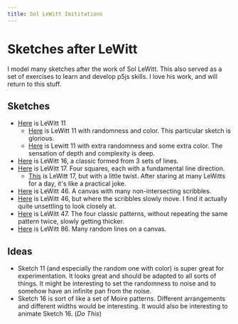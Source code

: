 ```yaml
---
title: Sol LeWitt Imititations
---
```


# Sketches after LeWitt

I model many sketches after the work of Sol LeWitt. This also served as a set of
exercises to learn and develop p5js skills. I love his work, and will return to
this stuff.


## Sketches

- [Here](lewitt_11.html) is LeWitt 11
    * [Here](lewitt_11_rand.html) is LeWitt 11 with randomness and color. This
      particular sketch is glorious.
    * [Here](lewitt_11_rand_threshold.html) is Lewitt 11 with extra randomness
      and some extra color. The sensation of depth and complexity is deep.
- [Here](lewitt_16.html) is LeWitt 16, a classic formed from 3 sets of lines.
- [Here](lewitt_17.html) is LeWitt 17. Four squares, each with a fundamental
  line direction.
    * [This](unexpected_lewitt_17.html) is LeWitt 17, but with a little twist.
      After staring at many LeWitts for a day, it's like a practical joke.
- [Here](lewitt_46.html) is LeWitt 46. A canvas with many non-intersecting
  scribbles.
- [Here](lewitt_46_alive.html) is LeWitt 46, but where the scribbles slowly
  move. I find it actually quite unsettling to look closely at.
- [Here](lewitt_47.html) is LeWitt 47. The four classic patterns, without
  repeating the same pattern twice, slowly getting thicker.
- [Here](lewitt_86.html) is LeWitt 86. Many random lines on a canvas.


## Ideas

- Sketch 11 (and especially the random one with color) is super great for
  experimentation. It looks great and should be adapted to all sorts of things.
  It might be interesting to set the randomness to noise and to somehow have an
  infinite pan from the noise.
- Sketch 16 is sort of like a set of Moire patterns. Different arrangements and
  different widths would be interesting. It would also be interesting to animate
  Sketch 16. (*Do This*)

